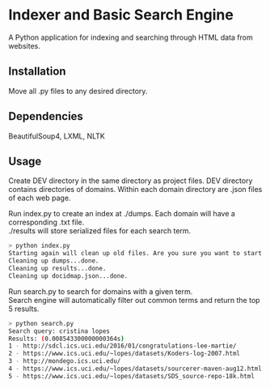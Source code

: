 # Indexer and Basic Search Engine
A Python application for indexing and searching through HTML data from websites.  

## Installation
Move all .py files to any desired directory.  

## Dependencies
BeautifulSoup4, LXML, NLTK

## Usage
Create DEV directory in the same directory as project files.
DEV directory contains directories of domains. Within each domain directory are .json files  
of each web page.

Run index.py to create an index at ./dumps. Each domain will have a corresponding .txt file.  
./results will store serialized files for each search term.  
```bash
> python index.py
Starting again will clean up old files. Are you sure you want to start again? [Y/N] : y
Cleaning up dumps...done.
Cleaning up results...done.
Cleaning up docidmap.json...done.
```

Run search.py to search for domains with a given term.  
Search engine will automatically filter out common terms and return the top 5 results.  
```bash
> python search.py
Search query: cristina lopes
Results: (0.008543300000000364s)
1 - http://sdcl.ics.uci.edu/2016/01/congratulations-lee-martie/
2 - https://www.ics.uci.edu/~lopes/datasets/Koders-log-2007.html
3 - http://mondego.ics.uci.edu/
4 - https://www.ics.uci.edu/~lopes/datasets/sourcerer-maven-aug12.html
5 - https://www.ics.uci.edu/~lopes/datasets/SDS_source-repo-18k.html
```